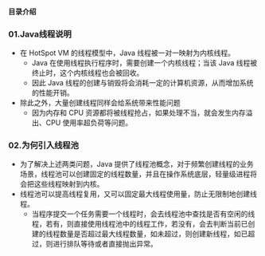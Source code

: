 #### 目录介绍



### 01.Java线程说明
- 在 HotSpot VM 的线程模型中，Java 线程被一对一映射为内核线程。
    - Java 在使用线程执行程序时，需要创建一个内核线程；当该 Java 线程被终止时，这个内核线程也会被回收。
    - 因此 Java 线程的创建与销毁将会消耗一定的计算机资源，从而增加系统的性能开销。
- 除此之外，大量创建线程同样会给系统带来性能问题
    - 因为内存和 CPU 资源都将被线程抢占，如果处理不当，就会发生内存溢出、CPU 使用率超负荷等问题。


### 02.为何引入线程池
- 为了解决上述两类问题，Java 提供了线程池概念，对于频繁创建线程的业务场景，线程池可以创建固定的线程数量，并且在操作系统底层，轻量级进程将会把这些线程映射到内核。
- 线程池可以提高线程复用，又可以固定最大线程使用量，防止无限制地创建线程。
    - 当程序提交一个任务需要一个线程时，会去线程池中查找是否有空闲的线程，若有，则直接使用线程池中的线程工作，若没有，会去判断当前已创建的线程数量是否超过最大线程数量，如未超过，则创建新线程，如已超过，则进行排队等待或者直接抛出异常。






















